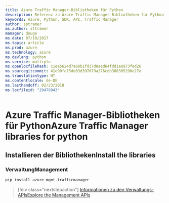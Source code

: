 ```yaml
---
title: Azure Traffic Manager-Bibliotheken für Python
description: Referenz zu Azure Traffic Manager-Bibliotheken für Python
keywords: Azure, Python, SDK, API, Traffic Manager
author: sptramer
ms.author: sttramer
manager: douge
ms.date: 07/10/2017
ms.topic: article
ms.prod: azure
ms.technology: azure
ms.devlang: python
ms.service: multiple
ms.openlocfilehash: c1ea5624d7a88b1fd37d8aed64fdd1a8973fed26
ms.sourcegitcommit: 41e90fe75de03d397079a276cdb388305290e27e
ms.translationtype: HT
ms.contentlocale: de-DE
ms.lasthandoff: 02/23/2018
ms.locfileid: "29478943"
---
```

# <a name="azure-traffic-manager-libraries-for-python"></a><span data-ttu-id="d8e1d-104">Azure Traffic Manager-Bibliotheken für Python</span><span class="sxs-lookup"><span data-stu-id="d8e1d-104">Azure Traffic Manager libraries for python</span></span>

## <a name="install-the-libraries"></a><span data-ttu-id="d8e1d-105">Installieren der Bibliotheken</span><span class="sxs-lookup"><span data-stu-id="d8e1d-105">Install the libraries</span></span>


### <a name="management"></a><span data-ttu-id="d8e1d-106">Verwaltung</span><span class="sxs-lookup"><span data-stu-id="d8e1d-106">Management</span></span>

```bash
pip install azure-mgmt-trafficmanager
```
> [!div class="nextstepaction"]
> [<span data-ttu-id="d8e1d-107">Informationen zu den Verwaltungs-APIs</span><span class="sxs-lookup"><span data-stu-id="d8e1d-107">Explore the Management APIs</span></span>](/python/api/overview/azure/trafficmanager/management)